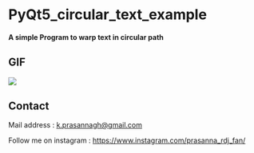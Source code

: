 # PyQt5_circular_text_example

#### A simple Program to warp text in circular path

## GIF

<img src="https://github.com/prasanna892/PyQt5_circular_text_example/blob/main/analog_clock.gif" />

## Contact 

Mail address : k.prasannagh@gmail.com

Follow me on instagram : https://www.instagram.com/prasanna_rdj_fan/
